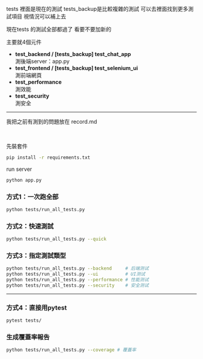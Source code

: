 

tests 裡面是現在的測試 tests_backup是比較複雜的測試 可以去裡面找到更多測試項目 視情況可以補上去

現在tests 的測試全部都過了 看要不要加新的 

主要就4個元件

* **test_backend  /  [tests_backup] test_chat_app** \
測後端server：app.py
* **test_frontend /  [tests_backup] test_selenium_ui**\
測前端網頁
* **test_performance**\
測效能
* **test_security**\
測安全

---

我把之前有測到的問題放在 record.md

<br>

先裝套件
```bash
pip install -r requirements.txt
```
run server
```bash
python app.py
```

### 方式1：一次跑全部
```bash
python tests/run_all_tests.py
```

### 方式2：快速測試
```bash
python tests/run_all_tests.py --quick
```

### 方式3：指定測試類型
```bash
python tests/run_all_tests.py --backend     # 后端测试
python tests/run_all_tests.py --ui          # UI测试
python tests/run_all_tests.py --performance # 性能测试
python tests/run_all_tests.py --security    # 安全测试
```

---

### 方式4：直接用pytest
```bash
pytest tests/
```

### 生成覆蓋率報告
```bash
python tests/run_all_tests.py --coverage # 覆蓋率
```
